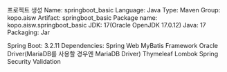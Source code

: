 프로젝트 생성
Name: springboot_basic
Language: Java
Type: Maven
Group: kopo.aisw
Artifact: springboot_basic
Package name: kopo.aisw.springboot_basic
JDK: 17(Oracle OpenJDK 17.0.12)
Java: 17
Packaging: Jar

Spring Boot: 3.2.11
Dependencies:
Spring Web
MyBatis Framework
Oracle Driver(MariaDB를 사용할 경우엔 MariaDB Driver)
Thymeleaf
Lombok
Spring Security
Validation
